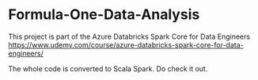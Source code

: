 # Formula-One-Data-Analysis
This project is part of the Azure Databricks Spark Core for Data Engineers 
https://www.udemy.com/course/azure-databricks-spark-core-for-data-engineers/

The whole code is converted to Scala Spark.
Do check it out.

